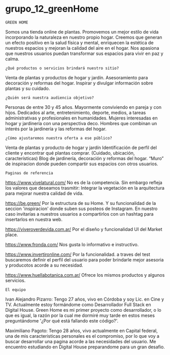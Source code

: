 # grupo_12_greenHome

    GREEN HOME

Somos una tienda online de plantas. Promovemos un mejor estilo de vida incorporando la naturaleza en nuestro propio hogar. Creemos que generan un efecto positivo en la salud física y mental, enriquecen la estética de nuestros espacios y mejoran la calidad del aire en el hogar. Nos apasiona que nuestros usuarios puedan transformar sus espacios para vivir en paz y calma.

    ¿Qué productos o servicios brindará nuestro sitio?
Venta de plantas y productos de hogar y jardín. Asesoramiento para decoración y reformas del hogar. Inspirar y divulgar información sobre plantas y su cuidado.

    ¿Quién será nuestra audiencia objetivo?
Personas de entre 30 y 45 años. Mayormente conviviendo en pareja y con hijos. Dedicados al arte, entretenimiento, deporte, medios, a tareas administrativas y profesionales en humanidades.
Mujeres interesadas en hogar y jardinería con una perspectiva deco.
Hombres  que combinan un interés por la jardinería y las reformas del hogar.

    ¿Cómo ajustaremos nuestra oferta a ese público?
Venta de plantas y producto de hogar y jardín
Identificación de perfil del cliente y encontrar qué plantas comprar. (Cuidado, ubicación, características)
Blog de jardinería, decoración y reformas del hogar.
“Muro” de inspiracion donde pueden compartir sus espacios con otros usuarios.

    Paginas de referencia 

https://www.vivelatural.com/
No es de la competencia. Sin embargo refleja los valores que deseamos trasmitir: Integrar la vegetación en la arquitectura para mejorar nuestra calidad de vida.

https://be.green/
Por la estructura de su Home. Y su funcionalidad de la seccion 'inspiracion' donde suben sus posteos de Instagram. En nuestro caso invitarías a nuestros usuarios a compartirlos con un hashtag para insertarlos en nuestra web.

https://viveroverdevida.com.ar/
Por el diseño y funcionalidad UI del Market place.

https://www.fronda.com/
Nos gusta lo informativo e instructivo.

https://www.invertironline.com/
Por la funcionalidad. a traves del test buscaremos definir el perfil del usuario para poder brindarle mejor asesoria y producotos acorde a su necesidad.

https://www.huellabotanica.com.ar/
Ofrece los mismos productos y algunos servicios.

    El equipo

Ivan Alejandro Pizarro: Tengo 27 años, vivo en Córdoba y soy Lic. en Cine y TV. Actualmente estoy formándome como Desarrollador Full Stack en Digital House. Green Home es mi primer proyecto como desarrollador, o lo que es igual, la razón por la cual me dormiré muy tarde en estos meses preguntándome '¿Por qué está fallando este código?'.  

Maximiliano Pagoto: Tengo 28 años, vivo actualmente en Capital federal, una de mis caracteristicas personales es el compromiso, por lo que voy a buscar desarrollar una pagina acorde a las necesidades del usuario. Me encuentro estudiando en Digital House preparandome para un gran desafio.